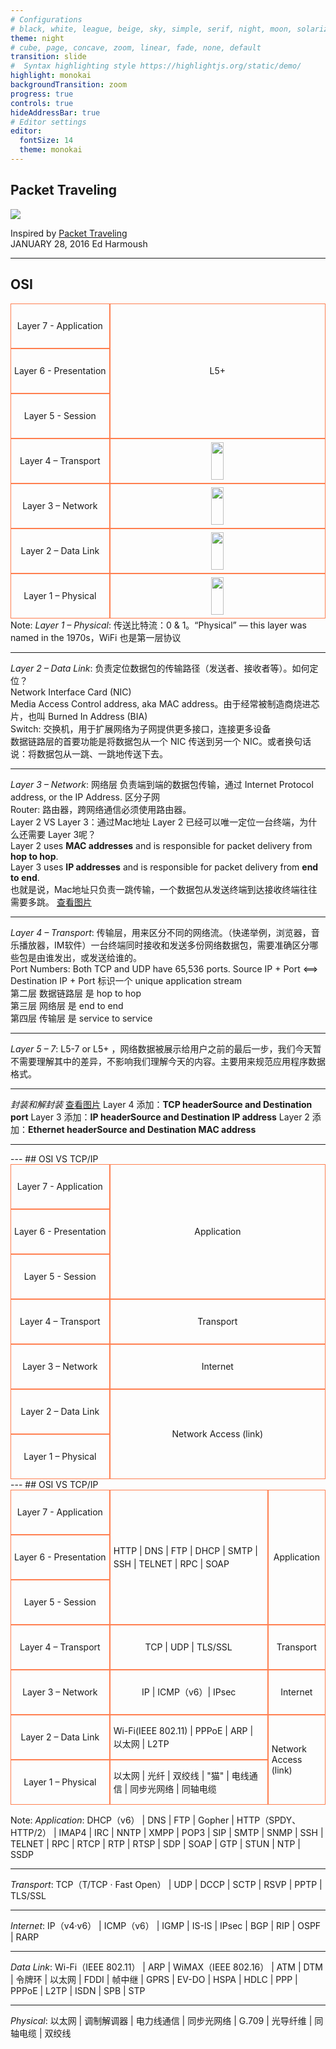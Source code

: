 ```yaml
---
# Configurations
# black, white, league, beige, sky, simple, serif, night, moon, solarized
theme: night
# cube, page, concave, zoom, linear, fade, none, default
transition: slide
#  Syntax highlighting style https://highlightjs.org/static/demo/
highlight: monokai
backgroundTransition: zoom
progress: true
controls: true
hideAddressBar: true
# Editor settings
editor:
  fontSize: 14
  theme: monokai
---
```


## Packet Traveling

<img src="https://www.practicalnetworking.net/wp-content/uploads/2016/01/packtrav-series-title.gif" />

Inspired by <a href="https://www.practicalnetworking.net/series/packet-traveling/packet-traveling/">Packet Traveling</a> <br/>
JANUARY 28, 2016 Ed Harmoush

---

## OSI

<!-- .slide: data-auto-animate -->
<style>
  .box {
    display: flex;
    flex-direction: row;
    align-items: stretch;
    justify-content: space-between;
  }
  .osi,.osi-images {
    flex: 0 0 auto;
    display: flex;
    flex-direction: column;
  }
  .osi-images {
    flex: 1 1 auto;
  }
  .osi>div,.osi-images>div{
    display: flex;
    align-items: center;
    justify-content: center;
    flex: 0 0 60px;
    padding: 5px;
    border: 1px solid coral;
  }
  .osi>div {}
  .osi-images>div:first-child{
    flex: 0 0 184px;
    padding: 15px 5px;
  }
  .osi-images img {
    margin: 0;
    height: 60px;
    width: fit-content;
  }
</style>
<div data-id="box" class="box">
  <div data-id="osi" class="osi">
    <div>Layer 7 - Application</div>
    <div>Layer 6 - Presentation</div>
    <div>Layer 5 - Session</div>
    <div>Layer 4 – Transport</div>
    <div>Layer 3 – Network</div>
    <div>Layer 2 – Data Link</div>
    <div>Layer 1 – Physical</div>
  </div>
  <div data-id="osi-images" class="osi-images">
    <div>L5+</div>
    <div><img src="https://www.practicalnetworking.net/wp-content/uploads/2016/01/packtrav-layer-4-1024x555.png" alt=""></div>
    <div><img src="https://www.practicalnetworking.net/wp-content/uploads/2016/01/packtrav-router-300x179.png" alt=""></div>
    <div><img src="https://www.practicalnetworking.net/wp-content/uploads/2016/01/packtrav-nics-and-switches.png" alt=""></div>
    <div><img src="https://www.practicalnetworking.net/wp-content/uploads/2016/01/packtrav-physical-wires.png" alt=""></div>
  </div>
</div>
Note:
<em>Layer 1 – Physical</em>: 传送比特流：0 & 1。“Physical” — this layer was named in the 1970s，WiFi 也是第一层协议 <hr/>
<em>Layer 2 – Data Link</em>: 负责定位数据包的传输路径（发送者、接收者等）。如何定位？<br/>
Network Interface Card (NIC) <br/>
Media Access Control address, aka MAC address。由于经常被制造商烧进芯片，也叫 Burned In Address (BIA)<br/>
Switch: 交换机，用于扩展网络为子网提供更多接口，连接更多设备 <br>
数据链路层的首要功能是将数据包从一个 NIC 传送到另一个 NIC。或者换句话说：将数据包从一跳、一跳地传送下去。
<hr/>
<em>Layer 3 – Network</em>: 网络层 负责端到端的数据包传输，通过 Internet Protocol address, or the IP Address. 区分子网<br/>
Router: 路由器，跨网络通信必须使用路由器。<br/>
Layer 2 VS Layer 3：通过Mac地址 Layer 2 已经可以唯一定位一台终端，为什么还需要 Layer 3呢？<br>
Layer 2 uses <strong>MAC addresses</strong> and is responsible for packet delivery from <strong>hop to hop</strong>.<br>
Layer 3 uses <strong>IP addresses</strong> and is responsible for packet delivery from <strong>end to end</strong>.<br>
也就是说，Mac地址只负责一跳传输，一个数据包从发送终端到达接收终端往往需要多跳。
<a href="https://www.practicalnetworking.net/wp-content/uploads/2016/01/packtrav-l2-vs-l3.gif">查看图片</a>
<hr/>
<em>Layer 4 – Transport</em>: 传输层，用来区分不同的网络流。（快递举例，浏览器，音乐播放器，IM软件）一台终端同时接收和发送多份网络数据包，需要准确区分哪些包是由谁发出，或发送给谁的。<br/>
Port Numbers: Both TCP and UDP have 65,536 ports. Source IP + Port <==> Destination IP + Port 标识一个 unique application stream <br>
第二层 数据链路层 是 hop to hop <br>
第三层 网络层 是 end to end <br>
第四层 传输层 是 service to service <br>
<hr/>
<em>Layer 5 – 7</em>: L5-7 or L5+ ，网络数据被展示给用户之前的最后一步，我们今天暂不需要理解其中的差异，不影响我们理解今天的内容。主要用来规范应用程序数据格式。<hr/>
<em>封装和解封装</em>
<a href="https://www.practicalnetworking.net/wp-content/uploads/2016/01/packtrav-encap-decap.gif">查看图片</a>
Layer 4 添加：<strong>TCP header</strong><strong>Source and Destination port</strong>
Layer 3 添加：<strong>IP header</strong><strong>Source and Destination IP address</strong>
Layer 2 添加：<strong>Ethernet header</strong><strong>Source and Destination MAC address</strong>
<hr/>
---
<!-- .slide: data-auto-animate -->
<style>
  .tcp-ip {
    flex: 0 0 auto;
    display: flex;
    flex-direction: column;
  }
  .tcp-ip {
    flex: 1 1 auto;
  }
  .tcp-ip>div{
    display: flex;
    align-items: center;
    justify-content: center;
    flex: 0 0 60px;
    padding: 5px;
    border: 1px solid coral;
  }
  .osi>div {}
  .tcp-ip>div:first-child{
    flex: 0 0 184px;
    padding: 15px 5px;
  }
  .tcp-ip>div:last-child{
    flex: 0 0 122px;
    padding: 10px 5px;
  }
</style>
## OSI VS TCP/IP
<div data-id="box" class="box">
  <div data-id="osi" class="osi">
    <div>Layer 7 - Application</div>
    <div>Layer 6 - Presentation</div>
    <div>Layer 5 - Session</div>
    <div>Layer 4 – Transport</div>
    <div>Layer 3 – Network</div>
    <div>Layer 2 – Data Link</div>
    <div>Layer 1 – Physical</div>
  </div>
  <div data-id="tcp-ip" class="tcp-ip">
    <div>Application</div>
    <div>Transport</div>
    <div>Internet</div>
    <div>Network Access (link)</div>
  </div>
</div>
---
<!-- .slide: data-auto-animate -->
<style>
  .protocol {
    flex: 0 0 auto;
    display: flex;
    flex-direction: column;
    font-size: 14px;
    line-height: 1.5;
  }
  .protocol {
    flex: 1 1 auto;
  }
  .protocol>div{
    display: flex;
    align-items: center;
    justify-content: center;
    flex: 0 0 60px;
    padding: 5px;
    border: 1px solid coral;
  }
  .protocol>div:first-child{
    flex: 0 0 184px;
    padding: 15px 5px;
  }
</style>
## OSI VS TCP/IP
<div data-id="box" class="box">
  <div data-id="osi" class="osi">
    <div>Layer 7 - Application</div>
    <div>Layer 6 - Presentation</div>
    <div>Layer 5 - Session</div>
    <div>Layer 4 – Transport</div>
    <div>Layer 3 – Network</div>
    <div>Layer 2 – Data Link</div>
    <div>Layer 1 – Physical</div>
  </div>
  <div data-id="protocol" class="protocol">
    <div>HTTP | DNS | FTP | DHCP | SMTP | SSH | TELNET | RPC | SOAP </div>
    <div>TCP | UDP | TLS/SSL </div>
    <div>IP | ICMP（v6）| IPsec</div>
    <div>
      Wi-Fi(IEEE 802.11) | PPPoE | ARP | 以太网 | L2TP
    </div>
    <div>
      以太网 | 光纤 | 双绞线 | "猫" | 电线通信 | 同步光网络 | 同轴电缆
    </div>
  </div>
  <div data-id="tcp-ip" class="tcp-ip">
    <div>Application</div>
    <div>Transport</div>
    <div>Internet</div>
    <div>Network Access (link)</div>
  </div>
</div>

Note:
<em>Application</em>: DHCP（v6） | DNS | FTP | Gopher | HTTP（SPDY、HTTP/2） | IMAP4 | IRC | NNTP | XMPP | POP3 | SIP | SMTP | SNMP | SSH | TELNET | RPC | RTCP | RTP | RTSP | SDP | SOAP | GTP | STUN | NTP | SSDP <hr/>
<em>Transport</em>: TCP（T/TCP · Fast Open） | UDP | DCCP | SCTP | RSVP | PPTP | TLS/SSL <hr/>
<em>Internet</em>: IP（v4·v6） | ICMP（v6） | IGMP | IS-IS | IPsec | BGP | RIP | OSPF | RARP <hr/>
<em>Data Link</em>: Wi-Fi（IEEE 802.11） | ARP | WiMAX（IEEE 802.16） | ATM | DTM | 令牌环 | 以太网 | FDDI | 帧中继 | GPRS | EV-DO | HSPA | HDLC | PPP | PPPoE | L2TP | ISDN | SPB | STP <hr/>
<em>Physical</em>: 以太网 | 调制解调器 | 电力线通信 | 同步光网络 | G.709 | 光导纤维 | 同轴电缆 | 双绞线

